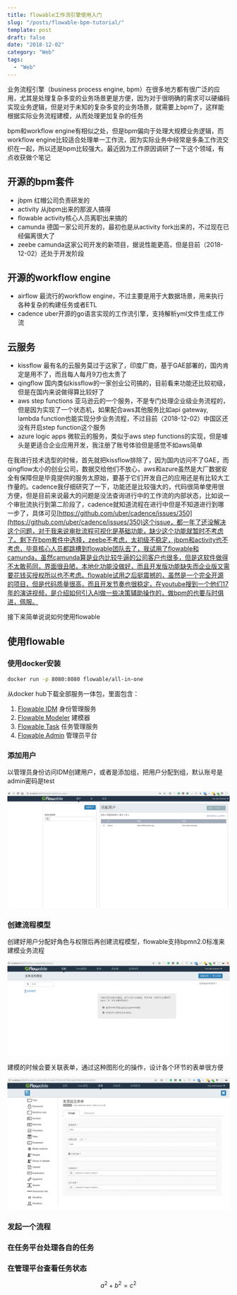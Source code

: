 ```yaml
---
title: flowable工作流引擎使用入门
slug: "/posts/flowable-bpm-tutorial/"
template: post
draft: false
date: "2018-12-02"
category: "Web"
tags:
  - "Web"
---
```


业务流程引擎（business process engine, bpm）在很多地方都有很广泛的应用，尤其是处理复杂多变的业务场景更是方便，因为对于很明确的需求可以硬编码实现业务逻辑，但是对于未知的复杂多变的业务场景，就需要上bpm了，这样能根据实际业务流程建模，从而处理更加复杂的任务

bpm和workflow engine有相似之处，但是bpm偏向于处理大规模业务逻辑，而workflow engine比较适合处理单一工作流，因为实际业务中经常是多条工作流交织在一起，所以还是bpm比较强大。最近因为工作原因调研了一下这个领域，有点收获做个笔记

## 开源的bpm套件

- jbpm 红帽公司负责研发的
- activity 从jbpm出来的那波人搞得
- flowable activity核心人员离职出来搞的
- camunda 德国一家公司开发的，最初也是从activity fork出来的，不过现在已经偏离很大了
- zeebe camunda这家公司开发的新项目，据说性能更高，但是目前（2018-12-02）还处于开发阶段

## 开源的workflow engine

- airflow 最流行的workflow engine，不过主要是用于大数据场景，用来执行各种复杂的构建任务或者ETL
- cadence uber开源的go语言实现的工作流引擎，支持解析yml文件生成工作流

## 云服务

- kissflow 最有名的云服务莫过于这家了，印度厂商，基于GAE部署的，国内肯定是用不了，而且每人每月9刀也太贵了
- qingflow 国内类似kissflow的一家创业公司搞的，目前看来功能还比较初级，但是在国内来说做得算比较好了
- aws step functions 亚马逊云的一个服务，不是专门处理企业级业务流程的，但是因为实现了一个状态机，如果配合aws其他服务比如api gateway, lambda function也能实现分步业务流程，不过目前（2018-12-02）中国区还没有开启step function这个服务
- azure logic apps 微软云的服务，类似于aws step functions的实现，但是噱头是更适合企业应用开发，我注册了账号体验但是感觉不如aws简单

在我进行技术选型的时候，首先就把kissflow排除了，因为国内访问不了GAE，而qingflow太小的创业公司，数据交给他们不放心，aws和azure虽然是大厂数据安全有保障但是毕竟提供的服务太原始，要基于它们开发自己的应用还是有比较大工作量的。cadence我仔细研究了一下，功能还是比较强大的，代码很简单使用很方便，但是目前来说最大的问题是没法查询进行中的工作流的内部状态，比如说一个审批流执行到第二阶段了，cadence就知道流程在进行中但是不知道进行到哪一步了，具体可见[https://github.com/uber/cadence/issues/350](https://github.com/uber/cadence/issues/350)这个issue，都一年了还没解决这个问题，对于我来说审批流程可视化是基础功能，缺少这个功能就暂时不考虑了。剩下在bpm套件中选择，zeebe不考虑，太初级不稳定，jbpm和activity也不考虑，毕竟核心人员都跳槽到flowable团队去了，我试用了flowable和camunda，虽然camunda算是业内比较牛逼的公司客户也很多，但是这软件做得不太敢苟同，界面很丑陋，本地化功能没做好，而且开发版功能缺失而企业版又需要花钱买授权所以也不考虑。flowable试用之后挺震撼的，虽然是一个完全开源的项目，但是代码质量很高，而且开发节奏也很稳定，在youtube搜到一个他们17年的演讲视频，是介绍如何引入AI做一些决策辅助操作的，做bpm的也要与时俱进，佩服。

接下来简单说说如何使用flowable

## 使用flowable

### 使用docker安装

```sh
docker run -p 8080:8080 flowable/all-in-one
```

从docker hub下载全部服务一体包，里面包含：

1. [Flowable IDM](http://localhost:8080/flowable-idm) 身份管理服务
2. [Flowable Modeler](http://localhost:8080/flowable-modeler) 建模器
3. [Flowable Task](http://localhost:8080/flowable-task) 任务管理服务
4. [Flowable Admin](http://localhost:8080/flowable-admin) 管理员平台

### 添加用户

以管理员身份访问IDM创建用户，或者是添加组，把用户分配到组，默认账号是admin密码是test

![用户管理平台](./flowable-idm-1.png)

### 创建流程模型

创建好用户分配好角色与权限后再创建流程模型，flowable支持bpmn2.0标准来建模业务流程

![模型构建器](./flowable-modeler-1.png)

建模的时候会要关联表单，通过这种图形化的操作，设计各个环节的表单很方便

![表单设计界面](./flowable-modeler-2.png)

### 发起一个流程

### 在任务平台处理各自的任务

### 在管理平台查看任务状态

$$
a^2 + b^2 = c^2
$$

